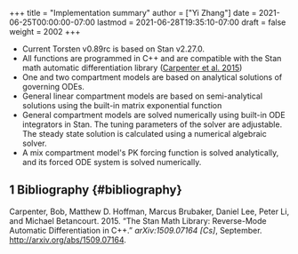 +++
title = "Implementation summary"
author = ["Yi Zhang"]
date = 2021-06-25T00:00:00-07:00
lastmod = 2021-06-28T19:35:10-07:00
draft = false
weight = 2002
+++

-   Current Torsten v0.89rc is based on Stan v2.27.0.
-   All functions are programmed in C++ and are compatible
    with the Stan math automatic differentiation library ([Carpenter et al. 2015](#org8ada84d))
-   One and two compartment models are based on analytical solutions of governing ODEs.
-   General linear compartment models are based on semi-analytical solutions using the built-in matrix exponential function
-   General compartment models are solved numerically using built-in ODE integrators in Stan. The tuning parameters of the solver are adjustable. The steady state solution is calculated using a numerical algebraic solver.
-   A mix compartment model's PK forcing function is solved analytically, and its forced ODE system is solved numerically.


## <span class="section-num">1</span> Bibliography {#bibliography}

<a id="org8ada84d"></a>Carpenter, Bob, Matthew D. Hoffman, Marcus Brubaker, Daniel Lee, Peter Li, and Michael Betancourt. 2015. “The Stan Math Library: Reverse-Mode Automatic Differentiation in C++.” _arXiv:1509.07164 [Cs]_, September. <http://arxiv.org/abs/1509.07164>.
